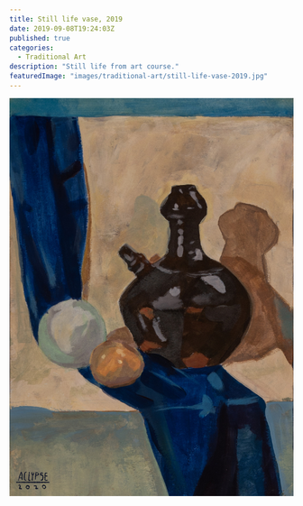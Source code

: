 ```yaml
---
title: Still life vase, 2019
date: 2019-09-08T19:24:03Z
published: true
categories:
  - Traditional Art
description: "Still life from art course."
featuredImage: "images/traditional-art/still-life-vase-2019.jpg"
---
```


![Still life vase](images/traditional-art/still-life-vase-2019.jpg)
